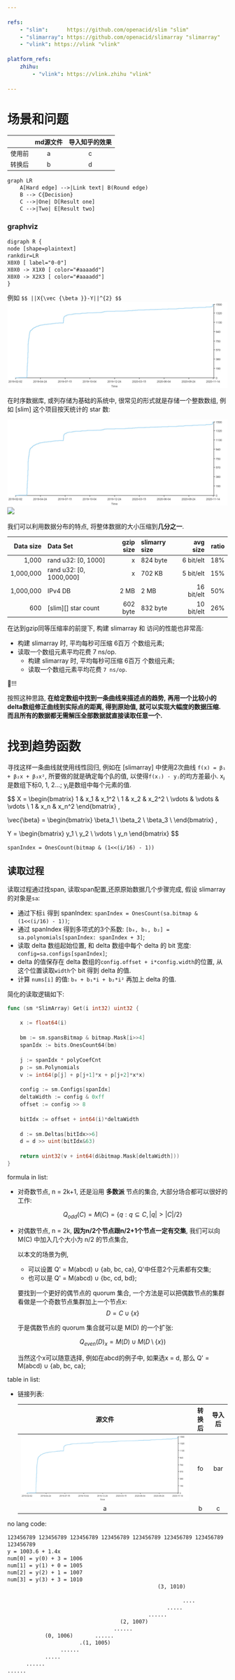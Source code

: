 ```yaml
---

refs:
    - "slim":      https://github.com/openacid/slim "slim"
    - "slimarray": https://github.com/openacid/slimarray "slimarray"
    - "vlink": https://vlink "vlink"

platform_refs:
    zhihu:
        - "vlink": https://vlink.zhihu "vlink"

---
```


# 场景和问题

|       | md源文件 | 导入知乎的效果 |
|:--    | :-:      | :-:            |
|使用前 | a        |  c             |
|转换后 | b        |  d             |

```mermaid
graph LR
    A[Hard edge] -->|Link text| B(Round edge)
    B --> C{Decision}
    C -->|One| D[Result one]
    C -->|Two| E[Result two]
```

### graphviz

```graphviz
digraph R {
node [shape=plaintext]
rankdir=LR
X0X0 [ label="0-0"]
X0X0 -> X1X0 [ color="#aaaadd"]
X0X0 -> X2X3 [ color="#aaaadd"]
}
```

例如 ` $$ ||X{\vec {\beta }}-Y||^{2} $$ `
![](assets/slim.jpg)

在时序数据库, 或列存储为基础的系统中, 很常见的形式就是存储一个整数数组,
例如 [slim] 这个项目按天统计的 star 数:

![](assets/slim.jpg)
![](/src/assets/slim.jpg)


我们可以利用数据分布的特点, 将整体数据的大小压缩到**几分之一**.

| Data size | Data Set                | gzip size | slimarry size | avg size   | ratio |
| --:       | :--                     | --:       | :--           | --:        | --:   |
| 1,000     | rand u32: [0, 1000]     | x         | 824 byte      | 6 bit/elt  | 18%   |
| 1,000,000 | rand u32: [0, 1000,000] | x         | 702 KB        | 5 bit/elt  | 15%   |
| 1,000,000 | IPv4 DB                 | 2 MB      | 2 MB          | 16 bit/elt | 50%   |
| 600       | [slim][] star count     | 602 byte  | 832 byte      | 10 bit/elt | 26%   |

在达到gzip同等压缩率的前提下, 构建 slimarray 和 访问的性能也非常高:
- 构建 slimarray 时, 平均每秒可压缩 6百万 个数组元素;
- 读取一个数组元素平均花费 7 ns/op.
    - 构建 slimarray 时, 平均每秒可压缩 6百万 个数组元素;
    - 读取一个数组元素平均花费 `7 ns/op`.

🤔!!!

按照这种思路, **在给定数组中找到一条曲线来描述点的趋势,**
**再用一个比较小的delta数组修正曲线到实际点的距离, 得到原始值, 就可以实现大幅度的数据压缩. 而且所有的数据都无需解压全部数据就直接读取任意一个.**

# 找到趋势函数

寻找这样一条曲线就使用线性回归,
例如在 [slimarray] 中使用2次曲线 `f(x) = β₁ + β₂x + β₃x²`, 所要做的就是确定每个βᵢ的值,
以使得`f(xⱼ) - yⱼ`的均方差最小. xⱼ是数组下标0, 1, 2...; yⱼ是数组中每个元素的值.

$$
X = \begin{bmatrix}
1      & x_1    & x_1^2 \\
1      & x_2    & x_2^2 \\
\vdots & \vdots & \vdots    \\
1      & x_n    & x_n^2
\end{bmatrix}
,

\vec{\beta} =
\begin{bmatrix}
\beta_1 \\
\beta_2 \\
\beta_3 \\
\end{bmatrix}
,

Y =
\begin{bmatrix}
y_1 \\
y_2 \\
\vdots \\
y_n
\end{bmatrix}
$$


`spanIndex = OnesCount(bitmap & (1<<(i/16) - 1))`

## 读取过程

读取过程通过找span, 读取span配置,还原原始数据几个步骤完成, 假设 slimarray 的对象是`sa`:

- 通过下标`i` 得到 spanIndex: `spanIndex = OnesCount(sa.bitmap & (1<<(i/16) - 1))`;
- 通过 spanIndex 得到多项式的3个系数: `[b₀, b₁, b₂] = sa.polynomials[spanIndex: spanIndex + 3]`;
- 读取 delta 数组起始位置, 和 delta 数组中每个 delta 的 bit 宽度: `config=sa.configs[spanIndex]`;
- delta 的值保存在 delta 数组的`config.offset + i*config.width`的位置, 从这个位置读取`width`个 bit 得到 delta 的值.
- 计算 `nums[i]` 的值: `b₀ + b₁*i + b₂*i²` 再加上 delta 的值.

简化的读取逻辑如下:

```go
func (sm *SlimArray) Get(i int32) uint32 {

    x := float64(i)

    bm := sm.spansBitmap & bitmap.Mask[i>>4]
    spanIdx := bits.OnesCount64(bm)

    j := spanIdx * polyCoefCnt
    p := sm.Polynomials
    v := int64(p[j] + p[j+1]*x + p[j+2]*x*x)

    config := sm.Configs[spanIdx]
    deltaWidth := config & 0xff
    offset := config >> 8

    bitIdx := offset + int64(i)*deltaWidth

    d := sm.Deltas[bitIdx>>6]
    d = d >> uint(bitIdx&63)

    return uint32(v + int64(d&bitmap.Mask[deltaWidth]))
}
```

formula in list:

-   对奇数节点, n = 2k+1, 还是沿用 **多数派** 节点的集合, 大部分场合都可以很好的工作:

    $$
    Q_{odd}(C) = M(C) = \{ q : q \subseteq C,  |q| > |C|/2 \}
    $$


-   对偶数节点, n = 2k, **因为n/2个节点跟n/2+1个节点一定有交集**,
    我们可以向 M(C) 中加入几个大小为 n/2 的节点集合,

    以本文的场景为例,
    -   可以设置 Q' = M(abcd) ∪ {ab, bc, ca}, Q'中任意2个元素都有交集;
    -   也可以是 Q' = M(abcd) ∪ {bc, cd, bd};

    要找到一个更好的偶节点的 quorum 集合, 一个方法是可以把偶数节点的集群看做是一个奇数节点集群加上一个节点x:
    $$ D = C \cup \{x\} $$

    于是偶数节点的 quorum 集合就可以是 M(D) 的一个扩张:

    $$
    Q_{even}(D)_x = M(D) \cup M(D \setminus \{x\})
    $$

    当然这个x可以随意选择, 例如在abcd的例子中, 如果选x = d, 那么
    Q' = M(abcd) ∪ {ab, bc, ca};

table in list:

-   链接列表:

    | 源文件 | 转换后 | 导入后 |
    | :-: | :-: | :-: |
    | ![](assets/slim.jpg) | fo | bar |
    | a | b | c |

no lang code:

```
123456789 123456789 123456789 123456789 123456789 123456789 123456789 123456789 
y = 1003.6 + 1.4x
num[0] = y(0) + 3 = 1006
num[1] = y(1) + 0 = 1005
num[2] = y(2) + 1 = 1007
num[3] = y(3) + 3 = 1010
                                                (3, 1010)

                                                        ....
                                                   .....
                                             ......
                                    (2, 1007)
                                  ......
            (0, 1006)       ......
                       .(1, 1005)
                 ......
            .....
      ......
......
```

[text-ref]: https://foo.com
